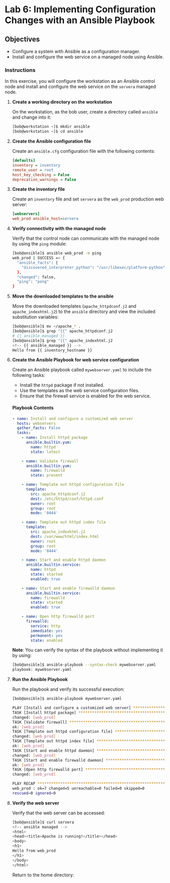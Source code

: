 # Lab 6: Implementing Configuration Changes with an Ansible Playbook

## Objectives

- Configure a system with Ansible as a configuration manager.
- Install and configure the web service on a managed node using Ansible.

### Instructions

In this exercise, you will configure the workstation as an Ansible control node and install and configure the web service on the `servera` managed node.

1. **Create a working directory on the workstation**
   
   On the workstation, as the bob user, create a directory called `ansible` and change into it:
   
   ```bash
   [bob@workstation ~]$ mkdir ansible
   [bob@workstation ~]$ cd ansible
   ```

2. **Create the Ansible configuration file**
   
   Create an `ansible.cfg` configuration file with the following contents:
   
   ```ini
   [defaults]
   inventory = inventory
   remote_user = root
   host_key_checking = False
   deprecation_warnings = False
   ```

3. **Create the inventory file**
   
   Create an `inventory` file and set `servera` as the `web_prod` production web server:
   
   ```ini
   [webservers]
   web_prod ansible_host=servera
   ```

4. **Verify connectivity with the managed node**
   
   Verify that the control node can communicate with the managed node by using the `ping` module:
   
   ```bash
   [bob@ansible]$ ansible web_prod -m ping
   web_prod | SUCCESS => {
     "ansible_facts": {
       "discovered_interpreter_python": "/usr/libexec/platform-python"
     },
     "changed": false,
     "ping": "pong"
   }
   ```

5. **Move the downloaded templates to the ansible**
   
   Move the downloaded templates (`apache_httpdconf.j2` and `apache_indexhtml.j2`) to the `ansible` directory and view the included substitution variables:
   
   ```bash
   [bob@ansible]$ mv ~/apache_* .
   [bob@ansible]$ grep "{{" apache_httpdconf.j2
   # {{ ansible_managed }}
   [bob@ansible]$ grep "{{" apache_indexhtml.j2
   <!-- {{ ansible_managed }} -->
   Hello from {{ inventory_hostname }}
   ```

6. **Create the Ansible Playbook for web service configuration**
   
   Create an Ansible playbook called `mywebserver.yaml` to include the following tasks:

   - Install the `httpd` package if not installed.
   - Use the templates as the web service configuration files.
   - Ensure that the firewall service is enabled for the web service.

   #### Playbook Contents

   ```yaml
   - name: Install and configure a customized web server
     hosts: webservers
     gather_facts: False
     tasks:
       - name: Install httpd package
         ansible.builtin.yum:
           name: httpd
           state: latest

       - name: Validate firewall
         ansible.builtin.yum:
           name: firewalld
           state: present

       - name: Template out httpd configuration file
         template:
           src: apache_httpdconf.j2
           dest: /etc/httpd/conf/httpd.conf
           owner: root
           group: root
           mode: '0444'

       - name: Template out httpd index file
         template:
           src: apache_indexhtml.j2
           dest: /var/www/html/index.html
           owner: root
           group: root
           mode: '0444'

       - name: Start and enable httpd daemon
         ansible.builtin.service:
           name: httpd
           state: started
           enabled: true

       - name: Start and enable firewalld daemon
         ansible.builtin.service:
           name: firewalld
           state: started
           enabled: true

       - name: Open http firewalld port
         firewalld:
           service: http
           immediate: yes
           permanent: yes
           state: enabled
   ```

   **Note**: You can verify the syntax of the playbook without implementing it by using:

   ```bash
   [bob@ansible]$ ansible-playbook --syntax-check mywebserver.yaml
   playbook: mywebserver.yaml
   ```

7. **Run the Ansible Playbook**

   Run the playbook and verify its successful execution:

   ```bash
   [bob@ansible]$ ansible-playbook mywebserver.yaml
   
   PLAY [Install and configure a customized web server] *********************
   TASK [Install httpd package] *********************************************
   changed: [web_prod]
   TASK [Validate firewall] *************************************************
   ok: [web_prod]
   TASK [Template out httpd configuration file] *****************************
   changed: [web_prod]
   TASK [Template out httpd index file] *************************************
   ok: [web_prod]
   TASK [Start and enable httpd daemon] *************************************
   changed: [web_prod]
   TASK [Start and enable firewalld daemon] *********************************
   ok: [web_prod]
   TASK [Open http firewalld port] ******************************************
   changed: [web_prod]
   
   PLAY RECAP ***************************************************************
   web_prod : ok=7 changed=5 unreachable=0 failed=0 skipped=0
   rescued=0 ignored=0
   ```

8. **Verify the web server**

   Verify that the web server can be accessed:

   ```bash
   [bob@ansible]$ curl servera
   <!-- ansible managed -->
   <html>
   <head><title>Apache is running!</title></head>
   <body>
   <h1>
   Hello from web_prod
   </h1>
   </body>
   </html>
   ```

   Return to the home directory:

   ```bash
